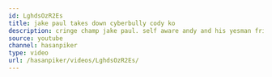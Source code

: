 ```yaml
---
id: LghdsOzR2Es
title: jake paul takes down cyberbully cody ko
description: cringe champ jake paul. self aware andy and his yesman friends.
source: youtube
channel: hasanpiker
type: video
url: /hasanpiker/videos/LghdsOzR2Es/
---
```

